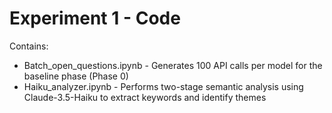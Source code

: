 # Experiment 1 - Code

Contains:
- Batch_open_questions.ipynb - Generates 100 API calls per model for the baseline phase (Phase 0)
- Haiku_analyzer.ipynb - Performs two-stage semantic analysis using Claude-3.5-Haiku to extract keywords and identify themes
